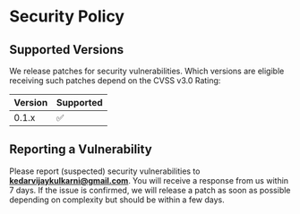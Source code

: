 # Security Policy

## Supported Versions

We release patches for security vulnerabilities. Which versions are eligible receiving such patches depend on the CVSS v3.0 Rating:

| Version | Supported          |
| ------- | ------------------ |
| 0.1.x   | :white_check_mark: |


## Reporting a Vulnerability

Please report (suspected) security vulnerabilities to **[kedarvijaykulkarni@gmail.com](mailto:kedarvijaykulkarni@gmail.com)**. You will receive a response from us within 7 days. If the issue is confirmed, we will release a patch as soon as possible depending on complexity but should be within a few days.
